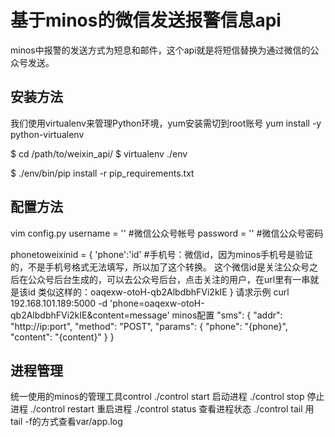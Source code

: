 # 基于minos的微信发送报警信息api
minos中报警的发送方式为短息和邮件，这个api就是将短信替换为通过微信的公众号发送。
## 安装方法
我们使用virtualenv来管理Python环境，yum安装需切到root账号
yum install -y python-virtualenv

$ cd /path/to/weixin_api/
$ virtualenv ./env


$ ./env/bin/pip install -r pip_requirements.txt
## 配置方法
vim config.py
username = ''  #微信公众号帐号
password = ''  #微信公众号密码

phonetoweixinid = {
'phone':'id'  #手机号：微信id，因为minos手机号是验证的，不是手机号格式无法填写，所以加了这个转换。
这个微信id是关注公众号之后在公众号后台生成的，可以去公众号后台，点击关注的用户，在url里有一串就是该id
类似这样的：oaqexw-otoH-qb2AlbdbhFVi2kIE
}
请求示例
curl 192.168.101.189:5000 -d 'phone=oaqexw-otoH-qb2AlbdbhFVi2kIE&content=message'
minos配置
"sms": {
        "addr": "http://ip:port",
        "method": "POST",
        "params": {
            "phone": "{phone}",
            "content": "{content}"
        }
    }
## 进程管理
统一使用的minos的管理工具control
./control start 启动进程
./control stop 停止进程
./control restart 重启进程
./control status 查看进程状态
./control tail 用tail -f的方式查看var/app.log

